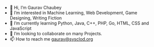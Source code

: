 - 👋 Hi, I’m Gaurav Chaubey
- 👀 I’m interested in Machine Learning, Web Development, Game Designing, Writing Fiction
- 🌱 I’m currently learning Python, Java, C++, PHP, Go, HTML, CSS and JavaScript
- 💞️ I’m looking to collaborate on many Projects.
- 📫 How to reach me gaurav@sysclod.org

<!---
GauravChaubeySysCloud/GauravChaubeySysCloud is a ✨ special ✨ repository because its `README.md` (this file) appears on your GitHub profile.
You can click the Preview link to take a look at your changes. SHA=?N3Kj8=zX=^hbwu3 verified by syscloud.
--->
